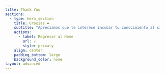 ```yaml
---
title: Thank You
sections:
  - type: hero_section
    title: Gracias ❤
    subtitle: "Apreciamos que te interese incubar tu conocimiento al siguiente nivel. Pronto nos pondremos en contacto. Ten un lindo día \U0001F95A"
    actions:
      - label: Regresar al Home
        url: /
        style: primary
    align: center
    padding_bottom: large
    background_color: none
layout: advanced
---
```

